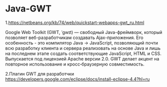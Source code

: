 # Java-GWT

1.https://netbeans.org/kb/74/web/quickstart-webapps-gwt_ru.html

Google Web Toolkit (GWT, ˈɡwɪt) — свободный Java-фреймворк, который позволяет веб-разработчикам создавать Ajax-приложения. Его особенность - это компилятор Java -> JavaScript, позволяющий почти всю разработку клиента и сервера реализовать на основе Java и лишь на последнем этапе создать соответствующие JavaScript, HTML и CSS. 
Выпускается под лицензией Apache версии 2.0. GWT делает акцент на повторное использование и кросс‐браузерную совместимость.

2.Плагин GWT для разработчки 
https://developers.google.com/eclipse/docs/install-eclipse-4.4?hl=ru 
